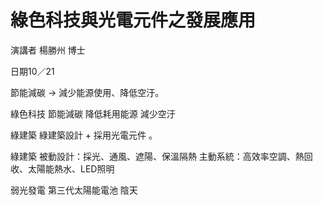# 綠色科技與光電元件之發展應用
演講者 楊勝州 博士

日期10／21


節能減碳 → 減少能源使用、降低空汙。

綠色科技 節能減碳 降低耗用能源 減少空汙

綠建築 綠建築設計 + 採用光電元件 。

綠建築
被動設計：採光、通風、遮陽、保溫隔熱
主動系統：高效率空調、熱回收、太陽能熱水、LED照明



弱光發電 第三代太陽能電池
陰天
